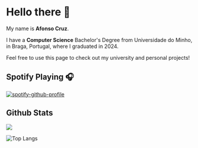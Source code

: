 # Hello there 👋

My name is **Afonso Cruz**.

I have a **Computer Science** Bachelor's Degree from Universidade do Minho, in Braga, Portugal, where I graduated in 2024.

Feel free to use this page to check out my university and personal projects!

## Spotify Playing 🎧

[![spotify-github-profile](https://spotify-github-profile.vercel.app/api/view?uid=21qgj4jlp2vapytcd4hgrk26a&cover_image=true&theme=default&show_offline=false&background_color=121212&interchange=false)](https://github.com/kittinan/spotify-github-profile)

## Github Stats
![](https://github-readme-stats.vercel.app/api?username=AfonsoCruz10&hide=contribs,prs&theme=gotham&show_icons=true)

![Top Langs](https://github-readme-stats.vercel.app/api/top-langs/?username=AfonsoCruz10&hide_progress=true)



